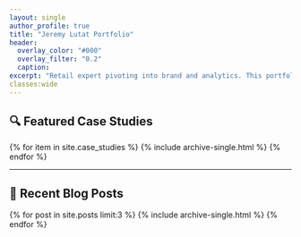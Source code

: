 ```yaml
---
layout: single
author_profile: true
title: "Jeremy Lutat Portfolio"
header:
  overlay_color: "#000"
  overlay_filter: "0.2"
  caption:
excerpt: "Retail expert pivoting into brand and analytics. This portfolio showcases my data-driven approach to marketing and business insight."
classes:wide
---
```


## 🔍 Featured Case Studies

{% for item in site.case_studies %}
  {% include archive-single.html %}
{% endfor %}

---

## 📰 Recent Blog Posts

{% for post in site.posts limit:3 %}
  {% include archive-single.html %}
{% endfor %}